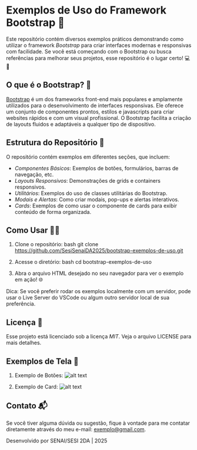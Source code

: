 # Exemplos de Uso do Framework Bootstrap 🚀

Este repositório contém diversos exemplos práticos demonstrando como utilizar o framework *Bootstrap* para criar interfaces modernas e responsivas com facilidade. Se você está começando com o Bootstrap ou busca referências para melhorar seus projetos, esse repositório é o lugar certo! 💻📱

## O que é o Bootstrap? 🤔

[Bootstrap](https://getbootstrap.com/) é um dos frameworks front-end mais populares e amplamente utilizados para o desenvolvimento de interfaces responsivas. Ele oferece um conjunto de componentes prontos, estilos e javascripts para criar websites rápidos e com um visual profissional. O Bootstrap facilita a criação de layouts fluidos e adaptáveis a qualquer tipo de dispositivo.

## Estrutura do Repositório 📂

O repositório contém exemplos em diferentes seções, que incluem:

* *Componentes Básicos*: Exemplos de botões, formulários, barras de navegação, etc.
* *Layouts Responsivos*: Demonstrações de grids e containers responsivos.
* *Utilitários*: Exemplos do uso de classes utilitárias do Bootstrap.
* *Modais e Alertas*: Como criar modais, pop-ups e alertas interativos.
* *Cards*: Exemplos de como usar o componente de cards para exibir conteúdo de forma organizada.

## Como Usar 👨‍💻

1. Clone o repositório:
   bash
   git clone https://github.com/SesiSenaiDA2025/bootstrap-exemplos-de-uso.git
   

2. Acesse o diretório:
   bash
   cd bootstrap-exemplos-de-uso
   

3. Abra o arquivo HTML desejado no seu navegador para ver o exemplo em ação! 🌐

Dica: Se você preferir rodar os exemplos localmente com um servidor, pode usar o Live Server do VSCode ou algum outro servidor local de sua preferência.

## Licença 📜

Esse projeto está licenciado sob a licença *MIT*. Veja o arquivo LICENSE para mais detalhes.

## Exemplos de Tela 📸

1. Exemplo de Botões:
![alt text](image.png)

2. Exemplo de Card:
![alt text](image-2.png)

## Contato 📬

Se você tiver alguma dúvida ou sugestão, fique à vontade para me contatar diretamente através do meu e-mail: exemplo@gmail.com.

Desenvolvido por SENAI/SESI 2DA | 2025